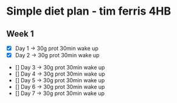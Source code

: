 # Simple diet plan - tim ferris 4HB

## Week 1

- [x] Day 1 -> 30g prot 30min wake up
- [x] Day 2 -> 30g prot 30min wake up
- [] Day 3 -> 30g prot 30min wake up
- [] Day 4 -> 30g prot 30min wake up
- [] Day 5 -> 30g prot 30min wake up
- [] Day 6 -> 30g prot 30min wake up
- [] Day 7 -> 30g prot 30min wake up
